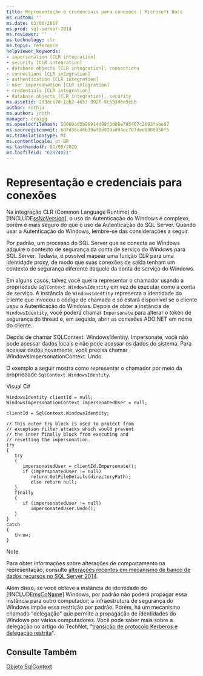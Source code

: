 ```yaml
---
title: Representação e credenciais para conexões | Microsoft Docs
ms.custom: ''
ms.date: 03/06/2017
ms.prod: sql-server-2014
ms.reviewer: ''
ms.technology: clr
ms.topic: reference
helpviewer_keywords:
- impersonation [CLR integration]
- security [CLR integration]
- database objects [CLR integration], connections
- connections [CLR integration]
- authentication [CLR integration]
- user impersonation [CLR integration]
- credentials [CLR integration]
- database objects [CLR integration], security
ms.assetid: 293dce7d-1db2-4657-992f-8c583d6e9ebb
author: rothja
ms.author: jroth
manager: craigg
ms.openlocfilehash: 50069ad5b96914d98f3d08e795467c2693fabe87
ms.sourcegitcommit: b87d36c46b39af8b929ad94ec707dee8800950f5
ms.translationtype: MT
ms.contentlocale: pt-BR
ms.lasthandoff: 02/08/2020
ms.locfileid: "62874021"
---
```

# <a name="impersonation-and-credentials-for-connections"></a>Representação e credenciais para conexões
  Na integração CLR (Common Language Runtime) do [!INCLUDE[ssNoVersion](../../../includes/ssnoversion-md.md)], o uso da Autenticação do Windows é complexo, porém é mais seguro do que o uso da Autenticação do SQL Server. Quando usar a Autenticação do Windows, lembre-se das considerações a seguir.  
  
 Por padrão, um processo do SQL Server que se conecta ao Windows adquire o contexto de segurança da conta de serviço do Windows para SQL Server. Todavia, é possível mapear uma função CLR para uma identidade proxy, de modo que suas conexões de saída tenham um contexto de segurança diferente daquele da conta de serviço do Windows.  
  
 Em alguns casos, talvez você queira representar o chamador usando a propriedade `SqlContext.WindowsIdentity` em vez de executar como a conta de serviço. A instância de `WindowsIdentity` representa a identidade do cliente que invocou o código de chamada e só estará disponível se o cliente usou a Autenticação do Windows. Depois de obter a instância de `WindowsIdentity`, você poderá chamar `Impersonate` para alterar o token de segurança do thread e, em seguida, abrir as conexões ADO.NET em nome do cliente.  
  
 Depois de chamar SQLContext. WindowsIdentity. Impersonate, você não pode acessar dados locais e não pode acessar os dados do sistema. Para acessar dados novamente, você precisa chamar WindowsImpersonationContext. Undo.  
  
 O exemplo a seguir mostra como representar o chamador por meio da propriedade `SqlContext.WindowsIdentity`.  
  
 Visual C#  
  
```  
WindowsIdentity clientId = null;  
WindowsImpersonationContext impersonatedUser = null;  
  
clientId = SqlContext.WindowsIdentity;  
  
// This outer try block is used to protect from   
// exception filter attacks which would prevent  
// the inner finally block from executing and   
// resetting the impersonation.  
try  
{  
   try  
   {  
      impersonatedUser = clientId.Impersonate();  
      if (impersonatedUser != null)  
         return GetFileDetails(directoryPath);  
         else return null;  
   }  
   finally  
   {  
      if (impersonatedUser != null)  
         impersonatedUser.Undo();  
   }  
}  
catch  
{  
   throw;  
}  
```  
  
> [!NOTE]  
>  Para obter informações sobre alterações de comportamento na representação, consulte [alterações recentes em mecanismo de banco de dados recursos no SQL Server 2014](../../../database-engine/breaking-changes-to-database-engine-features-in-sql-server-2016.md).  
  
 Além disso, se você obteve a instância de identidade do [!INCLUDE[msCoName](../../../includes/msconame-md.md)] Windows, por padrão não poderá propagar essa instância para outro computador; a infraestrutura de segurança do Windows impõe essa restrição por padrão. Porém, há um mecanismo chamado "delegação" que permite a propagação de identidades do Windows por vários computadores. Você pode saber mais sobre a delegação no artigo do TechNet, "[transição de protocolo Kerberos e delegação restrita](https://go.microsoft.com/fwlink/?LinkId=50419)".  
  
## <a name="see-also"></a>Consulte Também  
 [Objeto SqlContext](../../clr-integration-data-access-in-process-ado-net/sqlcontext-object.md)  
  
  
